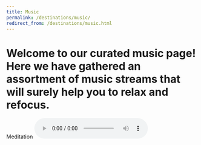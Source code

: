 ```yaml
---
title: Music
permalink: /destinations/music/
redirect_from: /destinations/music.html
---
```


<h1>Welcome to our curated music page! Here we have gathered an assortment of music streams that will surely help you to relax and refocus.</h1>

Meditation
<audio controls>
  <source Meditation src="https://csci491-01.cs.montana.edu//~z51s285/meditation.mp3" type="audio/mpeg">
  <source Lo-Fi Beats src="https://csci491-01.cs.montana.edu//~z51s285/lofi.mp3" type="audio/mpeg">
  <source Clear Thinking src="https://csci491-01.cs.montana.edu//~z51s285/clear_thinking.mp3" type="audio/mpeg">
  Your browser does not support the audio element.
</audio>
